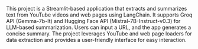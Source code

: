 This project is a Streamlit-based application that extracts and summarizes text from YouTube videos and web pages using LangChain. It supports Groq API (Gemma-7b-It) and Hugging Face API (Mistral-7B-Instruct-v0.3) for LLM-based summarization. Users can input a URL, and the app generates a concise summary. The project leverages YouTube and web page loaders for data extraction and provides a user-friendly interface for easy interaction.
